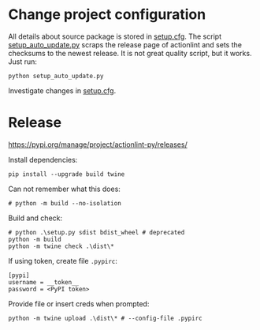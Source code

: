 # Change project configuration

All details about source package is stored in [setup.cfg](setup.cfg).
The script [setup_auto_update.py](setup_auto_update.py) scraps the release page of actionlint and sets the checksums to
the newest release. It is not great quality script, but it works. Just run:

```shell
python setup_auto_update.py
```

Investigate changes in [setup.cfg](setup.cfg).

# Release

https://pypi.org/manage/project/actionlint-py/releases/

Install dependencies:

```shell
pip install --upgrade build twine
```

Can not remember what this does:

```shell
# python -m build --no-isolation
```

Build and check:

```shell
# python .\setup.py sdist bdist_wheel # deprecated
python -m build
python -m twine check .\dist\*
```

If using token, create file `.pypirc`:

```
[pypi]
username = __token__
password = <PyPI token>
```

Provide file or insert creds when prompted:

```shell
python -m twine upload .\dist\* # --config-file .pypirc
```
